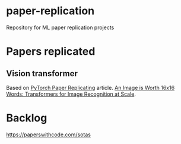 # paper-replication

Repository for ML paper replication projects

# Papers replicated

## Vision transformer

Based on [PyTorch Paper Replicating](https://www.learnpytorch.io/08_pytorch_paper_replicating/) article.
[An Image is Worth 16x16 Words: Transformers for Image Recognition at Scale](https://arxiv.org/abs/2010.11929).

# Backlog

https://paperswithcode.com/sotas
